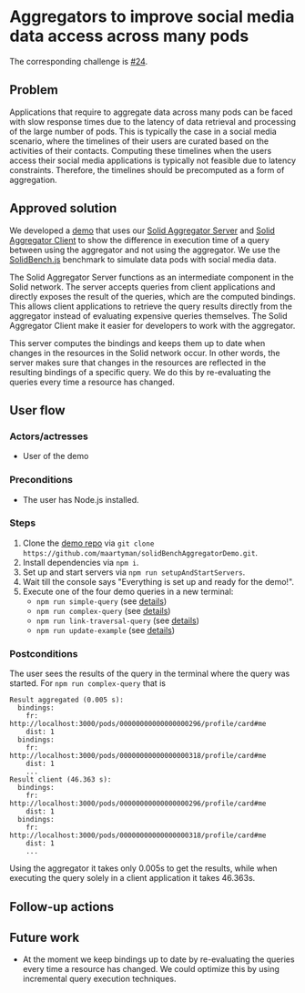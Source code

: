 # Aggregators to improve social media data access across many pods

The corresponding challenge is [#24](https://github.com/SolidLabResearch/Challenges/issues/24).

## Problem

Applications that require to aggregate data across many pods can be faced with slow response times due to 
the latency of data retrieval and processing of the large number of pods. 
This is typically the case in a social media scenario, 
where the timelines of their users are curated based on the activities of their contacts. 
Computing these timelines when the users access their social media applications is typically not feasible 
due to latency constraints. 
Therefore, the timelines should be precomputed as a form of aggregation.

## Approved solution
<!--
Provide information about the approved solution:
names of tools/libraries created, repos, and so on.
-->

We developed a [demo](https://github.com/maartyman/solidBenchAggregatorDemo) that 
uses our [Solid Aggregator Server](https://github.com/maartyman/solid-aggregator-server) and 
[Solid Aggregator Client](https://github.com/maartyman/solid-aggregator-client)
to show the difference in execution time of a query
between using the aggregator and not using the aggregator.
We use the [SolidBench.js](https://github.com/SolidBench/SolidBench.js) benchmark to
simulate data pods with social media data.

The Solid Aggregator Server functions as an intermediate component in the Solid network. 
The server accepts queries from client applications and 
directly exposes the result of the queries, which are the computed bindings. 
This allows client applications to retrieve the query results directly from the aggregator instead of 
evaluating expensive queries themselves.
The Solid Aggregator Client make it easier for developers to work with the aggregator.

This server computes the bindings and 
keeps them up to date when changes in the resources in the Solid network occur. 
In other words, the server makes sure that changes in the resources are reflected in 
the resulting bindings of a specific query. 
We do this by re-evaluating the queries every time a resource has changed.

## User flow

### Actors/actresses

- User of the demo

### Preconditions

- The user has Node.js installed.

### Steps

1. Clone the [demo repo](https://github.com/maartyman/solidBenchAggregatorDemo) via `git clone https://github.com/maartyman/solidBenchAggregatorDemo.git`.
2. Install dependencies via `npm i`.
3. Set up and start servers via `npm run setupAndStartServers`.
4. Wait till the console says "Everything is set up and ready for the demo!".
5. Execute one of the four demo queries in a new terminal:
    - `npm run simple-query` (see [details](https://github.com/maartyman/solidBenchAggregatorDemo#demo-1))
    - `npm run complex-query` (see [details](https://github.com/maartyman/solidBenchAggregatorDemo#demo-2))
    - `npm run link-traversal-query` (see [details](https://github.com/maartyman/solidBenchAggregatorDemo#demo-3))
    - `npm run update-example` (see [details](https://github.com/maartyman/solidBenchAggregatorDemo#demo-4))

### Postconditions

The user sees the results of the query in the terminal where the query was started.
For `npm run complex-query` that is

```shell
Result aggregated (0.005 s): 
  bindings: 
    fr: http://localhost:3000/pods/00000000000000000296/profile/card#me
	dist: 1
  bindings: 
    fr: http://localhost:3000/pods/00000000000000000318/profile/card#me
    dist: 1
    ...
Result client (46.363 s): 
  bindings: 
    fr: http://localhost:3000/pods/00000000000000000296/profile/card#me
	dist: 1
  bindings: 
	fr: http://localhost:3000/pods/00000000000000000318/profile/card#me
	dist: 1
	...
```

Using the aggregator it takes only 0.005s to get the results, while
when executing the query solely in a client application it takes 46.363s.

## Follow-up actions
<!--
List all concrete follow-up actions that someone has to do.
For example, adding helper code from the solution to Comunica.
-->

## Future work

- At the moment we keep bindings up to date by 
re-evaluating the queries every time a resource has changed. 
We could optimize this by using incremental query execution techniques. 